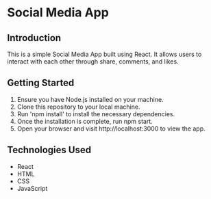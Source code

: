 # Social Media App

## Introduction
This is a simple Social Media App built using React. It allows users to interact with each other through share, comments, and likes.

## Getting Started
1. Ensure you have Node.js installed on your machine.
2. Clone this repository to your local machine.
3. Run 'npm install' to install the necessary dependencies.
4. Once the installation is complete, run npm start.
5. Open your browser and visit http://localhost:3000 to view the app.

## Technologies Used
- React
- HTML
- CSS
- JavaScript
